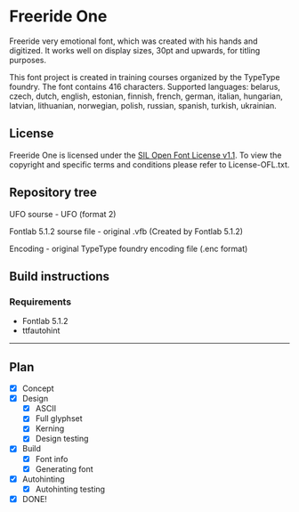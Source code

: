 # Freeride One

Freeride very emotional font, which was created with his hands and digitized. It works well on display sizes, 30pt and upwards, for titling purposes.

This font project is created in training courses organized by the TypeType foundry. The font contains 416 characters. Supported languages: belarus, czech, dutch, english, estonian, finnish, french, german, italian, hungarian, latvian, lithuanian, norwegian, polish, russian, spanish, turkish, ukrainian.

## License

Freeride One is licensed under the [SIL Open Font License v1.1](http://scripts.sil.org/OFL).
To view the copyright and specific terms and conditions please refer to License-OFL.txt.

## Repository tree

UFO sourse - UFO (format 2)

Fontlab 5.1.2 sourse file - original .vfb (Created by Fontlab 5.1.2)

Encoding - original TypeType foundry encoding file (.enc format)

## Build instructions

### Requirements

- Fontlab 5.1.2
- ttfautohint

* * *

## Plan

- [x] Concept
- [x] Design
  - [x] ASCII
  - [x] Full glyphset
  - [x] Kerning
  - [x] Design testing
- [x] Build
  - [x] Font info
  - [x] Generating font
- [x] Autohinting
  - [x] Autohinting testing
- [x] DONE!
